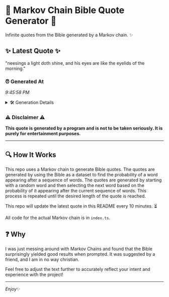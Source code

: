 # 📖 Markov Chain Bible Quote Generator 📖

Infinite quotes from the Bible generated by a Markov chain. ✨

## ✨ Latest Quote ✨
"neesings a light doth shine, and his eyes are like the eyelids of the morning."

### ⏰ Generated At
*9:45:58 PM*

<details>
    <summary>🛠️ Generation Details</summary>
    <p>
        <strong>🌱 Seed:</strong> neesings<br>
        <strong>🔄 Iterations:</strong> 14<br>
        <strong>📜 Context History:</strong><br>[ neesings ]: a<br>[ neesings, a ]: light<br>[ neesings, a, light ]: doth<br>[ neesings, a, light, doth ]: shine,<br>[ neesings, a, light, doth, shine, ]: and<br>[ neesings, a, light, doth, shine,, and ]: his<br>[ a, light, doth, shine,, and, his ]: eyes<br>[ light, doth, shine,, and, his, eyes ]: are<br>[ doth, shine,, and, his, eyes, are ]: like<br>[ shine,, and, his, eyes, are, like ]: the<br>[ and, his, eyes, are, like, the ]: eyelids<br>[ his, eyes, are, like, the, eyelids ]: of<br>[ eyes, are, like, the, eyelids, of ]: the<br>[ are, like, the, eyelids, of, the ]: morning.<br>
    </p>
</details>

### ⚠️ Disclaimer ⚠️
**This quote is generated by a program and is not to be taken seriously. It is purely for entertainment purposes.**

---

## 🔍 How It Works

This repo uses a Markov chain to generate Bible quotes. The quotes are generated by using the Bible as a dataset to find the probability of a word appearing after a sequence of words. The quotes are generated by starting with a random word and then selecting the next word based on the probability of it appearing after the current sequence of words. This process is repeated until the desired length of the quote is reached.

This repo will update the latest quote in this README every 10 minutes. ⏳

All code for the actual Markov chain is in `index.ts`.

## ❓ Why

I was just messing around with Markov Chains and found that the Bible surprisingly yielded good results when prompted. 
It was suggested by a friend, and I am in no way christian.

Feel free to adjust the text further to accurately reflect your intent and experience with the project!

---

*Enjoy*✨
